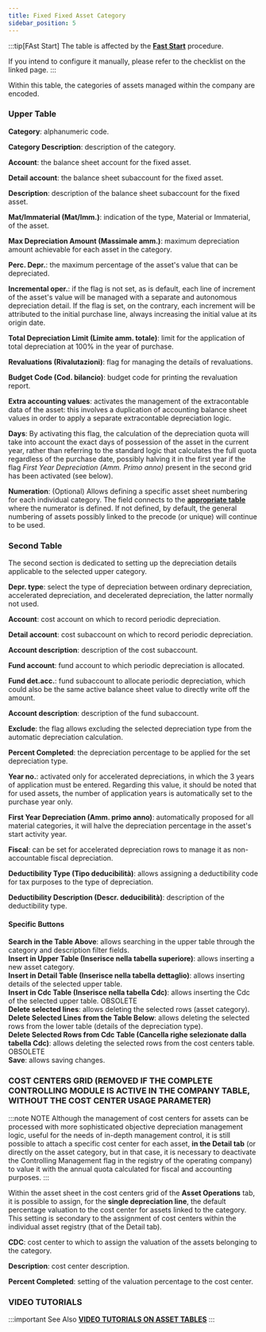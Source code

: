 ```yaml
---
title: Fixed Fixed Asset Category
sidebar_position: 5
---
```


:::tip[FAst Start]
The table is affected by the [**Fast Start**](/docs/guide/fast-start) procedure.

If you intend to configure it manually, please refer to the checklist on the linked page.
:::

Within this table, the categories of assets managed within the company are encoded.

### Upper Table

**Category**: alphanumeric code.

**Category Description**: description of the category.

**Account**: the balance sheet account for the fixed asset.

**Detail account**: the balance sheet subaccount for the fixed asset.

**Description**: description of the balance sheet subaccount for the fixed asset.

**Mat/Immaterial (Mat/Imm.)**: indication of the type, Material or Immaterial, of the asset.

**Max Depreciation Amount (Massimale amm.)**: maximum depreciation amount achievable for each asset in the category.

**Perc. Depr.**: the maximum percentage of the asset's value that can be depreciated.

**Incremental oper.**: if the flag is not set, as is default, each line of increment of the asset's value will be managed with a separate and autonomous depreciation detail. If the flag is set, on the contrary, each increment will be attributed to the initial purchase line, always increasing the initial value at its origin date.

**Total Depreciation Limit (Limite amm. totale)**: limit for the application of total depreciation at 100% in the year of purchase.

**Revaluations (Rivalutazioni)**: flag for managing the details of revaluations.

**Budget Code (Cod. bilancio)**: budget code for printing the revaluation report.

**Extra accounting values**: activates the management of the extracontable data of the asset: this involves a duplication of accounting balance sheet values in order to apply a separate extracontable depreciation logic.

**Days**: By activating this flag, the calculation of the depreciation quota will take into account the exact days of possession of the asset in the current year, rather than referring to the standard logic that calculates the full quota regardless of the purchase date, possibly halving it in the first year if the flag *First Year Depreciation (Amm. Primo anno)* present in the second grid has been activated (see below).

**Numeration**: (Optional) Allows defining a specific asset sheet numbering for each individual category. The field connects to the [**appropriate table**](/docs/configurations/tables/fluentis-numerations) where the numerator is defined. If not defined, by default, the general numbering of assets possibly linked to the precode (or unique) will continue to be used.

### Second Table

The second section is dedicated to setting up the depreciation details applicable to the selected upper category.

**Depr. type**: select the type of depreciation between ordinary depreciation, accelerated depreciation, and decelerated depreciation, the latter normally not used.

**Account**: cost account on which to record periodic depreciation.

**Detail account**: cost subaccount on which to record periodic depreciation.

**Account description**: description of the cost subaccount.

**Fund account**: fund account to which periodic depreciation is allocated.

**Fund det.acc.**: fund subaccount to allocate periodic depreciation, which could also be the same active balance sheet value to directly write off the amount.

**Account description**: description of the fund subaccount.

**Exclude**: the flag allows excluding the selected depreciation type from the automatic depreciation calculation.

**Percent Completed**: the depreciation percentage to be applied for the set depreciation type.

**Year no.**: activated only for accelerated depreciations, in which the 3 years of application must be entered. Regarding this value, it should be noted that for used assets, the number of application years is automatically set to the purchase year only.

**First Year Depreciation (Amm. primo anno)**: automatically proposed for all material categories, it will halve the depreciation percentage in the asset's start activity year.

**Fiscal**: can be set for accelerated depreciation rows to manage it as non-accountable fiscal depreciation.

**Deductibility Type (Tipo deducibilità)**: allows assigning a deductibility code for tax purposes to the type of depreciation.

**Deductibility Description (Descr. deducibilità)**: description of the deductibility type.

#### Specific Buttons

**Search in the Table Above**: allows searching in the upper table through the category and description filter fields.  
**Insert in Upper Table (Inserisce nella tabella superiore)**: allows inserting a new asset category.  
**Insert in Detail Table (Inserisce nella tabella dettaglio)**: allows inserting details of the selected upper table.  
**Insert in Cdc Table (Inserisce nella tabella Cdc)**: allows inserting the Cdc of the selected upper table. OBSOLETE  
**Delete selected lines**: allows deleting the selected rows (asset category).  
**Delete Selected Lines from the Table Below**: allows deleting the selected rows from the lower table (details of the depreciation type).  
**Delete Selected Rows from Cdc Table (Cancella righe selezionate dalla tabella Cdc)**: allows deleting the selected rows from the cost centers table. OBSOLETE  
**Save**: allows saving changes.  

### COST CENTERS GRID (REMOVED IF THE COMPLETE CONTROLLING MODULE IS ACTIVE IN THE COMPANY TABLE, WITHOUT THE COST CENTER USAGE PARAMETER)

:::note NOTE
Although the management of cost centers for assets can be processed with more sophisticated objective depreciation management logic, useful for the needs of in-depth management control, it is still possible to attach a specific cost center for each asset, **in the Detail tab** (or directly on the asset category, but in that case, it is necessary to deactivate the Controlling Management flag in the registry of the operating company) to value it with the annual quota calculated for fiscal and accounting purposes.
:::

Within the asset sheet in the cost centers grid of the **Asset Operations** tab, it is possible to assign, for the **single depreciation line**, the default percentage valuation to the cost center for assets linked to the category. This setting is secondary to the assignment of cost centers within the individual asset registry (that of the Detail tab).

**CDC**: cost center to which to assign the valuation of the assets belonging to the category.

**Description**: cost center description.

**Percent Completed**: setting of the valuation percentage to the cost center.

### **VIDEO TUTORIALS**
:::important See Also
[**VIDEO TUTORIALS ON ASSET TABLES**](/docs/video/finance/intro.md)
:::